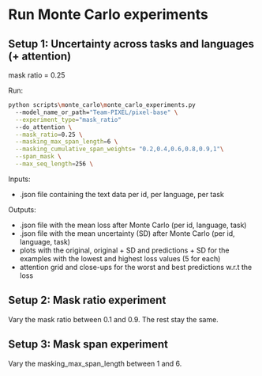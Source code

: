 # Run Monte Carlo experiments

## Setup 1: Uncertainty across tasks and languages (+ attention)

mask ratio = 0.25

Run:

```bash
python scripts\monte_carlo\monte_carlo_experiments.py
  --model_name_or_path="Team-PIXEL/pixel-base" \
  --experiment_type="mask_ratio"
  --do_attention \
  --mask_ratio=0.25 \
  --masking_max_span_length=6 \
  --masking_cumulative_span_weights= "0.2,0.4,0.6,0.8,0.9,1"\
  --span_mask \
  --max_seq_length=256 \
```

Inputs:
- .json file containing the text data per id, per language, per task

Outputs:
- .json file with the mean loss after Monte Carlo (per id, language, task)
- .json file with the mean uncertainty (SD) after Monte Carlo (per id, language, task)
- plots with the original, original + SD and predictions + SD for the examples with the lowest and highest loss values (5 for each)
- attention grid and close-ups for the worst and best predictions w.r.t the loss

## Setup 2: Mask ratio experiment

Vary the mask ratio between 0.1 and 0.9. The rest stay the same.

## Setup 3: Mask span experiment

Vary the masking_max_span_length between 1 and 6. 